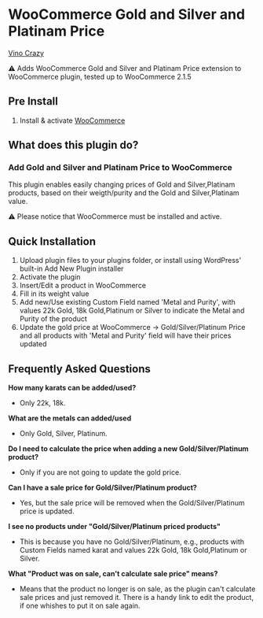 # WooCommerce Gold and Silver and Platinam Price 

<a href="https://vinocrazy.com/" target="_blank">Vino Crazy</a>

:warning: Adds WooCommerce Gold and Silver and Platinam Price  extension to WooCommerce plugin, tested up to WooCommerce 2.1.5

## Pre Install

1. Install & activate [WooCommerce](https://woocommerce.com/)


## What does this plugin do?

### Add Gold and Silver and Platinam Price to WooCommerce

This plugin enables easily changing prices of Gold and Silver,Platinam products, based on their weigth/purity and the Gold and Silver,Platinam value.

:warning: Please notice that WooCommerce must be installed and active.

## Quick Installation ##

1.  Upload plugin files to your plugins folder, or install using
    WordPress' built-in Add New Plugin installer
2.  Activate the plugin
3.  Insert/Edit a product in WooCommerce
4.  Fill in its weight value
5.  Add new/Use existing Custom Field named 'Metal and Purity', with values 22k Gold, 18k Gold,Platinum or Silver to indicate the Metal and Purity of the product
6.  Update the gold price at WooCommerce -\> Gold/Silver/Platinum Price and all products
    with 'Metal and Purity' field will have their prices updated


## Frequently Asked Questions ##

**How many karats can be added/used?**

-   Only  22k, 18k.

**What are the metals can added/used**

-   Only  Gold, Silver, Platinum.

**Do I need to calculate the price when adding a new Gold/Silver/Platinum product?**

-   Only if you are not going to update the gold price.

**Can I have a sale price for Gold/Silver/Platinum product?**

-   Yes, but the sale price will be removed when the Gold/Silver/Platinum price is
    updated.

**I see no products under "Gold/Silver/Platinum priced products"**

-   This is because you have no Gold/Silver/Platinum, e.g., products with
    Custom Fields named karat and values  22k Gold, 18k Gold,Platinum or Silver.

**What "Product was on sale, can't calculate sale price" means?**

-   Means that the product no longer is on sale, as the plugin can't
    calculate sale prices and just removed it. There is a handy link to
    edit the product, if one whishes to put it on sale again.


